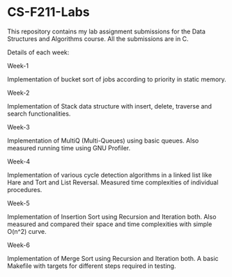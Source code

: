 # CS-F211-Labs
This repository contains my lab assignment submissions for the Data Structures and Algorithms course. All the submissions are in C.

Details of each week:

Week-1

Implementation of bucket sort of jobs according to priority in static memory.

Week-2

Implementation of Stack data structure with insert, delete, traverse and search functionalities.

Week-3

Implementation of MultiQ (Multi-Queues) using basic queues. Also measured running time using GNU Profiler.

Week-4

Implementation of various cycle detection algorithms in a linked list like Hare and Tort and List Reversal. Measured time complexities of individual procedures.  

Week-5

Implementation of Insertion Sort using Recursion and Iteration both. Also measured and compared their space and time complexities with simple O(n^2) curve.

Week-6

Implementation of Merge Sort using Recursion and Iteration both. A basic Makefile with targets for different steps required in testing.
